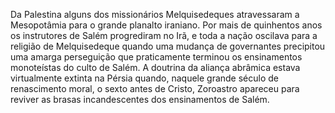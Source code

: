 ﻿Da Palestina alguns dos missionários Melquisedeques atravessaram a Mesopotâmia para o grande planalto iraniano. Por mais de quinhentos anos os instrutores de Salém progrediram no Irã, e toda a nação oscilava para a religião de Melquisedeque quando uma mudança de governantes precipitou uma amarga perseguição que praticamente terminou os ensinamentos monoteístas do culto de Salém. A doutrina da aliança abrâmica estava virtualmente extinta na Pérsia quando, naquele grande século de renascimento moral, o sexto antes de Cristo, Zoroastro apareceu para reviver as brasas incandescentes dos ensinamentos de Salém.